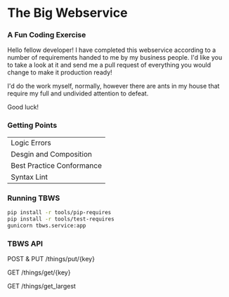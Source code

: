 # The Big Webservice

### A Fun Coding Exercise

Hello fellow developer! I have completed this webservice according to a number of requirements
handed to me by my business people. I'd like you to take a look at it and send me a pull request
of everything you would change to make it production ready!

I'd do the work myself, normally, however there are ants in my house that require my full
and undivided attention to defeat.

Good luck!

### Getting Points

<table>
    <tr><td>Logic Errors</td></tr>
    <tr><td>Desgin and Composition</td></tr>
    <tr><td>Best Practice Conformance</td></tr>
    <tr><td>Syntax Lint</td></tr>
</table>


### Running TBWS
```bash
pip install -r tools/pip-requires
pip install -r tools/test-requires
gunicorn tbws.service:app
```

### TBWS API

POST & PUT /things/put/{key}

GET /things/get/{key}

GET /things/get_largest
